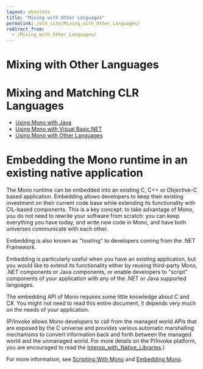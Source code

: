```yaml
---
layout: obsolete
title: "Mixing with Other Languages"
permalink: /old_site/Mixing_with_Other_Languages/
redirect_from:
  - /Mixing_with_Other_Languages/
---
```


Mixing with Other Languages
===========================

Mixing and Matching CLR Languages
=================================

-   [Using Mono with Java]({{site.github.url}}/old_site/Java "Java")
-   [Using Mono with Visual Basic.NET]({{site.github.url}}/old_site/VisualBasic.NET_support "VisualBasic.NET support")
-   [Using Mono with Other Languages]({{site.github.url}}/old_site/Languages "Languages")

Embedding the Mono runtime in an existing native application
============================================================

The Mono runtime can be embedded into an existing C, C++ or Objective-C based application. Embedding allows developers to keep their existing investment on their current code base while extending its functionality with CIL-based components. This is a key concept: to take advantage of Mono, you do not need to rewrite your software from scratch: you can keep everything you have today, and write new code in Mono, and have both universes communicate with each other.

Embedding is also known as "hosting" to developers coming from the .NET Framework.

Embedding is particularly useful when you have an existing application, but you would like to extend its functionality either by reusing third-party Mono, .NET components or Java components, or enable developers to "script" components of your application with any of the .NET or Java supported languages.

The embedding API of Mono requires some little knowledge about C and C\#. You might not need to read this entire document, it depends very much on the needs of your application.

(P/Invoke allows Mono developers to call from the managed world APIs that are exposed by the C universe and provides various automatic marshalling mechanisms to convert information back and forth between the managed world and the unmanaged world. For more details on the P/Invoke platform, you are encouraged to read the [Interop\_with\_Native\_Libraries]({{site.github.url}}/old_site/Interop_with_Native_Libraries "Interop with Native Libraries").)

For more information, see [Scripting With Mono]({{site.github.url}}/old_site/Scripting_With_Mono "Scripting With Mono") and [Embedding Mono]({{site.github.url}}/old_site/Embedding_Mono "Embedding Mono").

